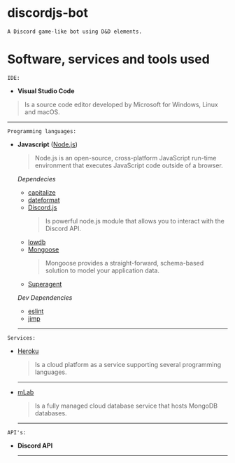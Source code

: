 # discordjs-bot
`A Discord game-like bot using D&D elements.`

# Software, services and tools used
```
IDE:
```
- **Visual Studio Code**
> Is a source code editor developed by Microsoft for Windows, Linux and macOS.
  ---

```
Programming languages:
```
- **Javascript** ([Node.js](https://nodejs.org/en/))
  > Node.js is an open-source, cross-platform JavaScript run-time environment that executes JavaScript code outside of a browser.

  *Dependecies*
  - [capitalize](https://www.npmjs.com/package/capitalize "Capitalize")
  - [dateformat](https://www.npmjs.com/package/dateformat "Date Format")
  - [Discord.js](https://www.npmjs.com/package/discord.js "discord.js")
    > Is  powerful node.js module that allows you to interact with the Discord API.
  - [lowdb](https://github.com/typicode/lowdb "lowdb")
  - [Mongoose](https://www.npmjs.com/package/mongoose "Mongoose")
    > Mongoose provides a straight-forward, schema-based solution to model your application data.
  - [Superagent](https://www.npmjs.com/package/superagent "Superagent")

  *Dev Dependencies*
  - [eslint](https://github.com/eslint/eslint "ESLint")
  - [jimp](https://www.npmjs.com/package/jimp "Jimp")
  ---

```
Services:
```
- [Heroku](https://heroku.com "Cloud platform")
  > Is a cloud platform as a service supporting several programming languages. 
  ---
- [mLab](https://mlab.com "Cloud database")
  > Is a fully managed cloud database service that hosts MongoDB databases.
  ---

```
API's:
```
- **Discord API**
  >
  ---
